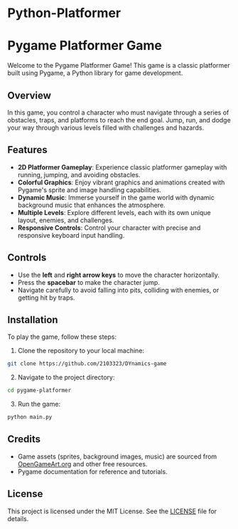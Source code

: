 # Python-Platformer
# Pygame Platformer Game

Welcome to the Pygame Platformer Game! This game is a classic platformer built using Pygame, a Python library for game development.

## Overview

In this game, you control a character who must navigate through a series of obstacles, traps, and platforms to reach the end goal. Jump, run, and dodge your way through various levels filled with challenges and hazards.

## Features

- **2D Platformer Gameplay**: Experience classic platformer gameplay with running, jumping, and avoiding obstacles.
- **Colorful Graphics**: Enjoy vibrant graphics and animations created with Pygame's sprite and image handling capabilities.
- **Dynamic Music**: Immerse yourself in the game world with dynamic background music that enhances the atmosphere.
- **Multiple Levels**: Explore different levels, each with its own unique layout, enemies, and challenges.
- **Responsive Controls**: Control your character with precise and responsive keyboard input handling.

## Controls

- Use the **left** and **right arrow keys** to move the character horizontally.
- Press the **spacebar** to make the character jump.
- Navigate carefully to avoid falling into pits, colliding with enemies, or getting hit by traps.

## Installation

To play the game, follow these steps:

1. Clone the repository to your local machine:

```bash
git clone https://github.com/2103323/DYnamics-game
```

2. Navigate to the project directory:

```bash
cd pygame-platformer
```

3. Run the game:

```bash
python main.py
```

## Credits

- Game assets (sprites, background images, music) are sourced from [OpenGameArt.org](https://opengameart.org/) and other free resources.
- Pygame documentation for reference and tutorials.

## License

This project is licensed under the MIT License. See the [LICENSE](LICENSE) file for details.
